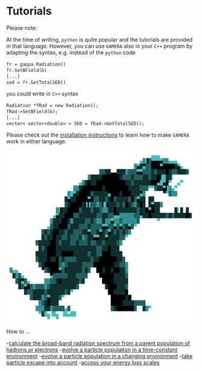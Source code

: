 Tutorials
=========

Please note:
 
At the time of writing, `python` is quite popular and the tutorials are provided in that 
language. However, you can use `GAMERA` also in your `C++` program by adapting 
the syntax, e.g. instead of the `python` code
```
fr = gappa.Radiation()
fr.SetBField(b)
[...]
sed = fr.GetTotalSED()
```
you could write in `C++` syntax
```
Radiation *fRad = new Radiation();
fRad->SetBField(b);
[...]
vector< vector<double> > SED = fRad->GetTotalSED();
```
Please check out the [installation instructions](download_installation.md) to learn how to make `GAMERA` work
in either language.

![GAMERA](GAMERA.png) 

How to ...

-[calculate the broad-band radiation spectrum from a parent population of hadrons or electrons](radiation_modeling.md)
-[evolve a particle population in a time-constant environment](static_modeling.md)
-[evolve a particle population in a changing environment](dynamic_modeling.md)
-[take particle escape into account](particle_escape.md)
-[access your energy loss scales](energy_loss.md)

